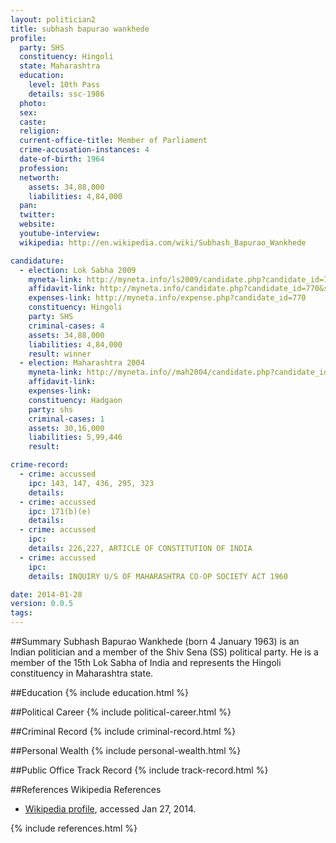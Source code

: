 ```yaml
---
layout: politician2
title: subhash bapurao wankhede
profile: 
  party: SHS
  constituency: Hingoli
  state: Maharashtra
  education: 
    level: 10th Pass
    details: ssc-1986
  photo: 
  sex: 
  caste: 
  religion: 
  current-office-title: Member of Parliament
  crime-accusation-instances: 4
  date-of-birth: 1964
  profession: 
  networth: 
    assets: 34,88,000
    liabilities: 4,84,000
  pan: 
  twitter: 
  website: 
  youtube-interview: 
  wikipedia: http://en.wikipedia.com/wiki/Subhash_Bapurao_Wankhede

candidature: 
  - election: Lok Sabha 2009
    myneta-link: http://myneta.info/ls2009/candidate.php?candidate_id=770
    affidavit-link: http://myneta.info/candidate.php?candidate_id=770&scan=original
    expenses-link: http://myneta.info/expense.php?candidate_id=770
    constituency: Hingoli 
    party: SHS
    criminal-cases: 4
    assets: 34,88,000
    liabilities: 4,84,000
    result: winner 
  - election: Maharashtra 2004
    myneta-link: http://myneta.info//mah2004/candidate.php?candidate_id=169
    affidavit-link: 
    expenses-link: 
    constituency: Hadgaon 
    party: shs
    criminal-cases: 1
    assets: 30,16,000
    liabilities: 5,99,446
    result:  

crime-record: 
  - crime: accussed
    ipc: 143, 147, 436, 295, 323
    details:  
  - crime: accussed
    ipc: 171(b)(e)
    details:  
  - crime: accussed
    ipc: 
    details: 226,227, ARTICLE OF CONSTITUTION OF INDIA 
  - crime: accussed
    ipc: 
    details: INQUIRY U/S OF MAHARASHTRA CO-OP SOCIETY ACT 1960 

date: 2014-01-28
version: 0.0.5
tags: 
---
```

##Summary
Subhash Bapurao Wankhede (born 4 January 1963) is an Indian politician and a member of the Shiv Sena (SS) political party. He is a member of the 15th Lok Sabha of India and represents the Hingoli constituency in Maharashtra state.


##Education
{% include education.html %}


##Political Career
{% include political-career.html %}


##Criminal Record
{% include criminal-record.html %}


##Personal Wealth
{% include personal-wealth.html %}


##Public Office Track Record
{% include track-record.html %}


##References
Wikipedia References
- [Wikipedia profile]({{page.profile.wikipedia}}), accessed Jan 27, 2014.



{% include references.html %}